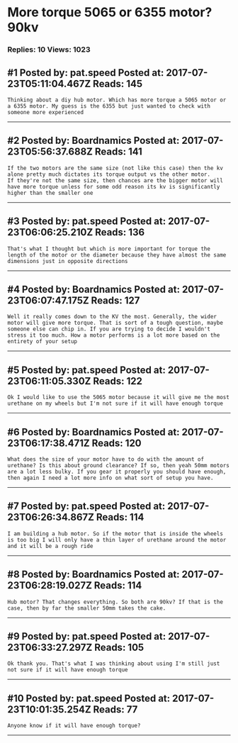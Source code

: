 # More torque 5065 or 6355 motor? 90kv

### Replies: 10 Views: 1023

## \#1 Posted by: pat.speed Posted at: 2017-07-23T05:11:04.467Z Reads: 145

```
Thinking about a diy hub motor. Which has more torque a 5065 motor or a 6355 motor. My guess is the 6355 but just wanted to check with someone more experienced
```

---
## \#2 Posted by: Boardnamics Posted at: 2017-07-23T05:56:37.688Z Reads: 141

```
If the two motors are the same size (not like this case) then the kv alone pretty much dictates its torque output vs the other motor.
If they're not the same size, then chances are the bigger motor will have more torque unless for some odd reason its kv is significantly higher than the smaller one
```

---
## \#3 Posted by: pat.speed Posted at: 2017-07-23T06:06:25.210Z Reads: 136

```
That's what I thought but which is more important for torque the length of the motor or the diameter because they have almost the same dimensions just in opposite directions
```

---
## \#4 Posted by: Boardnamics Posted at: 2017-07-23T06:07:47.175Z Reads: 127

```
Well it really comes down to the KV the most. Generally, the wider motor will give more torque. That is sort of a tough question, maybe someone else can chip in. If you are trying to decide I wouldn't stress it too much. How a motor performs is a lot more based on the entirety of your setup
```

---
## \#5 Posted by: pat.speed Posted at: 2017-07-23T06:11:05.330Z Reads: 122

```
Ok I would like to use the 5065 motor because it will give me the most urethane on my wheels but I'm not sure if it will have enough torque
```

---
## \#6 Posted by: Boardnamics Posted at: 2017-07-23T06:17:38.471Z Reads: 120

```
What does the size of your motor have to do with the amount of urethane? Is this about ground clearance? If so, then yeah 50mm motors are a lot less bulky. If you gear it properly you should have enough, then again I need a lot more info on what sort of setup you have.
```

---
## \#7 Posted by: pat.speed Posted at: 2017-07-23T06:26:34.867Z Reads: 114

```
I am building a hub motor. So if the motor that is inside the wheels is too big I will only have a thin layer of urethane around the motor and it will be a rough ride
```

---
## \#8 Posted by: Boardnamics Posted at: 2017-07-23T06:28:19.027Z Reads: 114

```
Hub motor? That changes everything. So both are 90kv? If that is the case, then by far the smaller 50mm takes the cake.
```

---
## \#9 Posted by: pat.speed Posted at: 2017-07-23T06:33:27.297Z Reads: 105

```
Ok thank you. That's what I was thinking about using I'm still just not sure if it will have enough torque
```

---
## \#10 Posted by: pat.speed Posted at: 2017-07-23T10:01:35.254Z Reads: 77

```
Anyone know if it will have enough torque?
```

---
